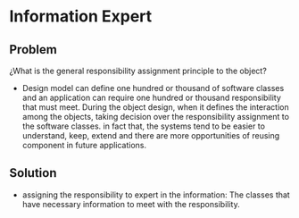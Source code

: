 # Information Expert

## Problem
¿What is the general responsibility assignment principle to the object?

 - Design model can define one hundred or thousand of software classes and an
 application can require one hundred or thousand responsibility that must meet.
 During the object design, when it defines the interaction among the objects,
 taking decision over the responsibility assignment to the software classes.
 in fact that, the systems tend to be easier to understand, keep, extend and
 there are more opportunities of reusing component in future applications.

## Solution

- assigning the responsibility to expert in the information: The classes that have
necessary information to meet with the responsibility. 
